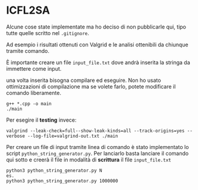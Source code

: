 # ICFL2SA

Alcune cose state implementate ma ho deciso di non pubblicarle qui, tipo tutte quelle scritto nel `.gitignore`.

Ad esempio i risultati ottenuti con Valgrid e le analisi ottenibili da chiunque tramite comando.

È importante creare un file `input_file.txt` dove andrà inserita la stringa da immettere come input.

una volta inserita bisogna compilare ed eseguire. Non ho usato ottimizzazioni di compilazione ma se volete farlo, potete modificare il comando liberamente.

```
g++ *.cpp -o main
./main
```

Per esegire il **testing** invece:

```
valgrind --leak-check=full--show-leak-kinds=all --track-origins=yes --verbose --log-file=valgrind-out.txt ./main
```

Per creare un file di input tramite linea di comando è stato implementato lo script `python_string_generator.py`.
Per lanciarlo basta lanciare il comando qui sotto e creerà il file in modalità di **scrittura** il file `input_file.txt`

```
python3 python_string_generator.py N
es.
python3 python_string_generator.py 1000000
```